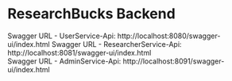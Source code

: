 # ResearchBucks Backend
Swagger URL - UserService-Api: http://localhost:8080/swagger-ui/index.html
Swagger URL - ResearcherService-Api: http://localhost:8081/swagger-ui/index.html  
Swagger URL - AdminService-Api: http://localhost:8091/swagger-ui/index.html
